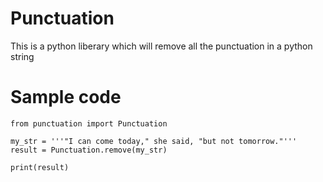 # Punctuation
This is a python liberary which will remove all the punctuation in a python string

# Sample code
 
```
from punctuation import Punctuation

my_str = '''"I can come today," she said, "but not tomorrow."'''
result = Punctuation.remove(my_str)

print(result) 
```
